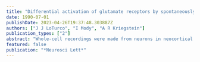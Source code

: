 ```yaml
---
title: "Differential activation of glutamate receptors by spontaneously released transmitter in slices of neocortex"
date: 1990-07-01
publishDate: 2023-04-26T19:37:48.303887Z
authors: ["J J LoTurco", "I Mody", "A R Kriegstein"]
publication_types: ["2"]
abstract: "Whole-cell recordings were made from neurons in neocortical brain slices in order to characterize excitatory synaptic currents mediated by glutamate receptors. Glutamate receptor antagonists, D-aminophosphonovalerate (D-APV) and CNQX, selectively attenuated distinct components in evoked synaptic currents, and were used to differentiate spontaneous synaptic currents mediated by N-methyl-D-aspartate (NMDA) and non-NMDA receptors. Spontaneous excitatory synaptic currents were independent of action potentials, varied linearly with voltage, and were blocked by the non-NMDA receptor antagonist CNQX. An NMDA receptor-mediated component was not apparent in these spontaneous synaptic currents, however, when magnesium was omitted from the recording medium, fluctuations in current and sustained inward current became apparent, and these were blocked by the NMDA receptor antagonist D-APV. Based on these findings, we conclude that NMDA and non-NMDA receptors are activated differentially by transmitter released independently of action potentials."
featured: false
publication: "*Neurosci Lett*"
---
```


